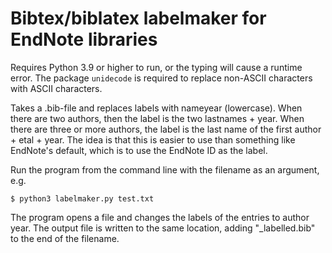 # Bibtex/biblatex labelmaker for EndNote libraries
Requires Python 3.9 or higher to run, or the typing will cause a runtime error.
The package `unidecode` is required to replace non-ASCII characters with ASCII characters.

Takes a .bib-file and replaces labels with nameyear (lowercase). When there are two authors, then the label is the two lastnames + year. When there are three or more authors, the label is the last name of the first author + etal + year.
The idea is that this is easier to use than something like EndNote's default, which is to use the EndNote ID as the label.

Run the program from the command line with the filename as an argument, e.g.

`$ python3 labelmaker.py test.txt`

The program opens a file and changes the labels of the entries to author year.
The output file is written to the same location, adding "_labelled.bib" to the end of the filename.

